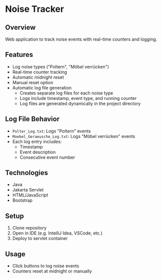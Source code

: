 # Noise Tracker

## Overview
Web application to track noise events with real-time counters and logging.

## Features
- Log noise types ("Poltern", "Möbel verrücken")
- Real-time counter tracking
- Automatic midnight reset
- Manual reset option
- Automatic log file generation
    - Creates separate log files for each noise type
    - Logs include timestamp, event type, and running counter
    - Log files are generated dynamically in the project directory

## Log File Behavior
- `Polter_Log.txt`: Logs "Poltern" events
- `Moebel_Geraeusche_Log.txt`: Logs "Möbel verrücken" events
- Each log entry includes:
    - Timestamp
    - Event description
    - Consecutive event number

## Technologies
- Java
- Jakarta Servlet
- HTML/JavaScript
- Bootstrap

## Setup
1. Clone repository
2. Open in IDE (e.g. IntelliJ Idea, VSCode, etc.)
3. Deploy to servlet container

## Usage
- Click buttons to log noise events
- Counters reset at midnight or manually
